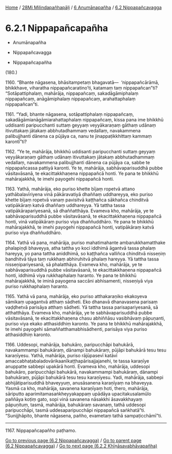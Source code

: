
[Home](/) / [28Mi Milindapañhapāḷi](../...md) / [6 Anumānapañha](...md) / [6.2 Nippapañcavagga](../28Mi/6/6.2.md)

# 6.2.1 Nippapañcapañha

* Anumānapañha

* Nippapañcavagga

* Nippapañcapañha

(180.)

1160\. “Bhante nāgasena, bhāsitampetaṃ bhagavatā—  ‘nippapañcārāmā, bhikkhave, viharatha nippapañcaratino’ti, katamaṃ taṃ nippapañcan”ti? “Sotāpattiphalaṃ, mahārāja, nippapañcaṃ, sakadāgāmiphalaṃ nippapañcaṃ, anāgāmiphalaṃ nippapañcaṃ, arahattaphalaṃ nippapañcan”ti.

1161\. “Yadi, bhante nāgasena, sotāpattiphalaṃ nippapañcaṃ, sakadāgāmianāgāmiarahattaphalaṃ nippapañcaṃ, kissa pana ime bhikkhū uddisanti paripucchanti suttaṃ geyyaṃ veyyākaraṇaṃ gāthaṃ udānaṃ itivuttakaṃ jātakaṃ abbhutadhammaṃ vedallaṃ, navakammena palibujjhanti dānena ca pūjāya ca, nanu te jinappaṭikkhittaṃ kammaṃ karontī”ti?

1162\. “Ye te, mahārāja, bhikkhū uddisanti paripucchanti suttaṃ geyyaṃ veyyākaraṇaṃ gāthaṃ udānaṃ itivuttakaṃ jātakaṃ abbhutadhammaṃ vedallaṃ, navakammena palibujjhanti dānena ca pūjāya ca, sabbe te nippapañcassa pattiyā karonti. Ye te, mahārāja, sabhāvaparisuddhā pubbe vāsitavāsanā, te ekacittakkhaṇena nippapañcā honti. Ye pana te bhikkhū mahārajakkhā, te imehi payogehi nippapañcā honti.

1163\. Yathā, mahārāja, eko puriso khette bījaṃ ropetvā attano yathābalavīriyena vinā pākāravatiyā dhaññaṃ uddhareyya, eko puriso khette bījaṃ ropetvā vanaṃ pavisitvā kaṭṭhañca sākhañca chinditvā vatipākāraṃ katvā dhaññaṃ uddhareyya. Yā tattha tassa vatipākārapariyesanā, sā dhaññatthāya. Evameva kho, mahārāja, ye te sabhāvaparisuddhā pubbe vāsitavāsanā, te ekacittakkhaṇena nippapañcā honti, vinā vatipākāraṃ puriso viya dhaññuddhāro. Ye pana te bhikkhū mahārajakkhā, te imehi payogehi nippapañcā honti, vatipākāraṃ katvā puriso viya dhaññuddhāro.

1164\. Yathā vā pana, mahārāja, puriso mahatimahante ambarukkhamatthake phalapiṇḍi bhaveyya, atha tattha yo koci iddhimā āgantvā tassa phalaṃ hareyya, yo pana tattha aniddhimā, so kaṭṭhañca valliñca chinditvā nisseṇiṃ bandhitvā tāya taṃ rukkhaṃ abhiruhitvā phalaṃ hareyya. Yā tattha tassa nisseṇipariyesanā, sā phalatthāya. Evameva kho, mahārāja, ye te sabhāvaparisuddhā pubbe vāsitavāsanā, te ekacittakkhaṇena nippapañcā honti, iddhimā viya rukkhaphalaṃ haranto. Ye pana te bhikkhū mahārajakkhā, te iminā payogena saccāni abhisamenti, nisseṇiyā viya puriso rukkhaphalaṃ haranto.

1165\. Yathā vā pana, mahārāja, eko puriso atthakaraṇiko ekakoyeva sāmikaṃ upagantvā atthaṃ sādheti. Eko dhanavā dhanavasena parisaṃ vaḍḍhetvā parisāya atthaṃ sādheti. Yā tattha tassa parisapariyesanā, sā atthatthāya. Evameva kho, mahārāja, ye te sabhāvaparisuddhā pubbe vāsitavāsanā, te ekacittakkhaṇena chasu abhiññāsu vasibhāvaṃ pāpuṇanti, puriso viya ekako atthasiddhiṃ karonto. Ye pana te bhikkhū mahārajakkhā, te imehi payogehi sāmaññatthamabhisādhenti, parisāya viya puriso atthasiddhiṃ karonto.

1166\. Uddesopi, mahārāja, bahukāro, paripucchāpi bahukārā, navakammampi bahukāraṃ, dānampi bahukāraṃ, pūjāpi bahukārā tesu tesu karaṇīyesu. Yathā, mahārāja, puriso rājūpasevī katāvī amaccabhaṭabaladovārikaanīkaṭṭhapārisajjajanehi, te tassa karaṇīye anuppatte sabbepi upakārā honti. Evameva kho, mahārāja, uddesopi bahukāro, paripucchāpi bahukārā, navakammampi bahukāraṃ, dānampi bahukāraṃ, pūjāpi bahukārā tesu tesu karaṇīyesu. Yadi, mahārāja, sabbepi abhijātiparisuddhā bhaveyyuṃ, anusāsanena karaṇīyaṃ na bhaveyya. Yasmā ca kho, mahārāja, savanena karaṇīyaṃ hoti, thero, mahārāja, sāriputto aparimitamasaṅkheyyakappaṃ upādāya upacitakusalamūlo paññāya koṭiṃ gato, sopi vinā savanena nāsakkhi āsavakkhayaṃ pāpuṇituṃ, tasmā, mahārāja, bahukāraṃ savanaṃ, tathā uddesopi paripucchāpi, tasmā uddesaparipucchāpi nippapañcā saṅkhatā”ti. “Sunijjhāpito, bhante nāgasena, pañho, evametaṃ tathā sampaṭicchāmī”ti.

---

1167\. Nippapañcapañho paṭhamo.



[Go to previous page (6.2 Nippapañcavagga)](../28Mi/6/6.2.md) / [Go to parent page (6.2 Nippapañcavagga)](../28Mi/6/6.2.md) / [Go to next page (6.2.2 Khīṇāsavabhāvapañha)](6.2.2.md)


